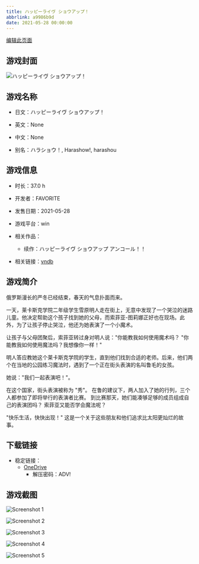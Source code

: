 ```yaml
---
title: ハッピーライヴ ショウアップ！
abbrlink: a9986b9d
date: 2021-05-28 00:00:00
---
```

[编辑此页面](https://github.com/ACG-3/ADV3-source/blob/main/source/_posts/games/%E3%83%8F%E3%83%83%E3%83%94%E3%83%BC%E3%83%A9%E3%82%A4%E3%83%B4%20%E3%82%B7%E3%83%A7%E3%82%A6%E3%82%A2%E3%83%83%E3%83%97%EF%BC%81.md)

## 游戏封面

![ハッピーライヴ ショウアップ！](https://pan.timero.xyz/d/onedrive/img_lib_001/%E3%83%8F%E3%83%83%E3%83%94%E3%83%BC%E3%83%A9%E3%82%A4%E3%83%B4%20%E3%82%B7%E3%83%A7%E3%82%A6%E3%82%A2%E3%83%83%E3%83%97%EF%BC%81_cover.avif)


## 游戏名称

- 日文：ハッピーライヴ ショウアップ！
- 英文：None
- 中文：None

- 别名：ハラショウ！, Harashow!, harashou


## 游戏信息

- 时长：37.0 h
- 开发者：FAVORITE
- 发售日期：2021-05-28
- 游戏平台：win
- 相关作品：
   - 续作：ハッピーライヴ ショウアップ アンコール！！

- 相关链接：[vndb](https://vndb.org/v29884)


## 游戏简介

俄罗斯漫长的严冬已经结束，春天的气息扑面而来。

一天，莱卡斯克学院二年级学生雪原明人走在街上，无意中发现了一个哭泣的迷路儿童。他决定帮助这个孩子找到她的父母，而索菲亚-图莉娜正好也在现场。此外，为了让孩子停止哭泣，他还为她表演了一个小魔术。

让孩子与父母团聚后，索菲亚转过身对明人说："你能教我如何使用魔术吗？
"你能教我如何使用魔法吗？我想像你一样！"

明人答应教她这个莱卡斯克学院的学生，直到他们找到合适的老师。后来，他们两个在当地的公园练习魔法时，遇到了一个正在街头表演的名叫鲁毛的女孩。

她说："我们一起表演吧！"。

在这个国家，街头表演被称为 "秀"。
在鲁的建议下，两人加入了她的行列，三个人都参加了即将举行的表演者比赛。
到比赛那天，她们能凑够足够的成员组成自己的表演团吗？
索菲亚又能否学会魔法呢？

"快乐生活，快快出现！"
这是一个关于这些朋友和他们追求比太阳更灿烂的故事。


## 下载链接

- 稳定链接：
    - [OneDrive](https://pan.timero.xyz/onedrive/adv_lib_001/%E3%83%8F%E3%83%83%E3%83%94%E3%83%BC%E3%83%A9%E3%82%A4%E3%83%B4%20%E3%82%B7%E3%83%A7%E3%82%A6%E3%82%A2%E3%83%83%E3%83%97%EF%BC%81)
        - 解压密码：ADV!



## 游戏截图


![Screenshot 1](https://pan.timero.xyz/d/onedrive/img_lib_001/%E3%83%8F%E3%83%83%E3%83%94%E3%83%BC%E3%83%A9%E3%82%A4%E3%83%B4%20%E3%82%B7%E3%83%A7%E3%82%A6%E3%82%A2%E3%83%83%E3%83%97%EF%BC%81_Screenshot_1.avif)

![Screenshot 2](https://pan.timero.xyz/d/onedrive/img_lib_001/%E3%83%8F%E3%83%83%E3%83%94%E3%83%BC%E3%83%A9%E3%82%A4%E3%83%B4%20%E3%82%B7%E3%83%A7%E3%82%A6%E3%82%A2%E3%83%83%E3%83%97%EF%BC%81_Screenshot_2.avif)

![Screenshot 3](https://pan.timero.xyz/d/onedrive/img_lib_001/%E3%83%8F%E3%83%83%E3%83%94%E3%83%BC%E3%83%A9%E3%82%A4%E3%83%B4%20%E3%82%B7%E3%83%A7%E3%82%A6%E3%82%A2%E3%83%83%E3%83%97%EF%BC%81_Screenshot_3.avif)

![Screenshot 4](https://pan.timero.xyz/d/onedrive/img_lib_001/%E3%83%8F%E3%83%83%E3%83%94%E3%83%BC%E3%83%A9%E3%82%A4%E3%83%B4%20%E3%82%B7%E3%83%A7%E3%82%A6%E3%82%A2%E3%83%83%E3%83%97%EF%BC%81_Screenshot_4.avif)

![Screenshot 5](https://pan.timero.xyz/d/onedrive/img_lib_001/%E3%83%8F%E3%83%83%E3%83%94%E3%83%BC%E3%83%A9%E3%82%A4%E3%83%B4%20%E3%82%B7%E3%83%A7%E3%82%A6%E3%82%A2%E3%83%83%E3%83%97%EF%BC%81_Screenshot_5.avif)

